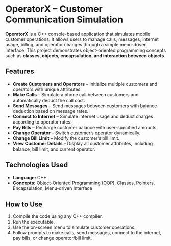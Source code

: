 # OperatorX – Customer Communication Simulation

**OperatorX** is a C++ console-based application that simulates mobile customer operations. It allows users to manage calls, messages, internet usage, billing, and operator changes through a simple menu-driven interface. This project demonstrates object-oriented programming concepts such as **classes, objects, encapsulation, and interaction between objects**.

## Features

- **Create Customers and Operators** – Initialize multiple customers and operators with unique attributes.  
- **Make Calls** – Simulate a phone call between customers and automatically deduct the call cost.  
- **Send Messages** – Send messages between customers with balance deduction based on message rates.  
- **Connect to Internet** – Simulate internet usage and deduct charges according to operator rates.  
- **Pay Bills** – Recharge customer balance with user-specified amounts.  
- **Change Operator** – Switch customer’s operator dynamically.  
- **Change Bill Limit** – Modify the customer’s bill limit.  
- **View Customer Details** – Display all customer attributes, including balance, bill limit, and current operator.  

## Technologies Used

- **Language:** C++  
- **Concepts:** Object-Oriented Programming (OOP), Classes, Pointers, Encapsulation, Menu-driven Interface  

## How to Use

1. Compile the code using any C++ compiler.  
2. Run the executable.  
3. Use the on-screen menu to simulate customer operations.  
4. Follow prompts to make calls, send messages, connect to the internet, pay bills, or change operator/bill limit.  

